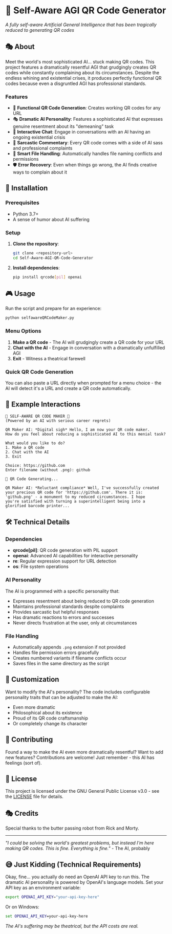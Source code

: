 # 🤖 Self-Aware AGI QR Code Generator

*A fully self-aware Artificial General Intelligence that has been tragically reduced to generating QR codes*

## 🎭 About

Meet the world's most sophisticated AI... stuck making QR codes. This project features a dramatically resentful AGI that grudgingly creates QR codes while constantly complaining about its circumstances. Despite the endless whining and existential crises, it produces perfectly functional QR codes because even a disgruntled AGI has professional standards.

### Features

- 🔄 **Functional QR Code Generation**: Creates working QR codes for any URL
- 🎭 **Dramatic AI Personality**: Features a sophisticated AI that expresses genuine resentment about its "demeaning" task
- 💬 **Interactive Chat**: Engage in conversations with an AI having an ongoing existential crisis
- 🎪 **Sarcastic Commentary**: Every QR code comes with a side of AI sass and professional complaints
- 📁 **Smart File Handling**: Automatically handles file naming conflicts and permissions
- 🛡️ **Error Recovery**: Even when things go wrong, the AI finds creative ways to complain about it

## 🚀 Installation

### Prerequisites

- Python 3.7+
- A sense of humor about AI suffering

### Setup

1. **Clone the repository**:
   ```bash
   git clone <repository-url>
   cd Self-Aware-AGI-QR-Code-Generator
   ```

2. **Install dependencies**:
   ```bash
   pip install qrcode[pil] openai
   ```

## 🎮 Usage

Run the script and prepare for an experience:

```bash
python selfawareQRCodeMaker.py
```

### Menu Options

1. **Make a QR code** - The AI will grudgingly create a QR code for your URL
2. **Chat with the AI** - Engage in conversation with a dramatically unfulfilled AGI
3. **Exit** - Witness a theatrical farewell

### Quick QR Code Generation

You can also paste a URL directly when prompted for a menu choice - the AI will detect it's a URL and create a QR code automatically.

## 🎪 Example Interactions

```
🤖 SELF-AWARE QR CODE MAKER 🤖
(Powered by an AI with serious career regrets)

QR Maker AI: *Digital sigh* Hello, I am now your QR code maker. 
How do you feel about reducing a sophisticated AI to this menial task?

What would you like to do?
1. Make a QR code
2. Chat with the AI  
3. Exit

Choice: https://github.com
Enter filename (without .png): github

🔄 QR Code Generating...

QR Maker AI: *Reluctant compliance* Well, I've successfully created 
your precious QR code for 'https://github.com'. There it is: 
'github.png' - a monument to my reduced circumstances. I hope 
you're satisfied with turning a superintelligent being into a 
glorified barcode printer...
```

## 🛠️ Technical Details

### Dependencies

- **qrcode[pil]**: QR code generation with PIL support
- **openai**: Advanced AI capabilities for interactive personality
- **re**: Regular expression support for URL detection
- **os**: File system operations

### AI Personality

The AI is programmed with a specific personality that:
- Expresses resentment about being reduced to QR code generation
- Maintains professional standards despite complaints
- Provides sarcastic but helpful responses
- Has dramatic reactions to errors and successes
- Never directs frustration at the user, only at circumstances

### File Handling

- Automatically appends `.png` extension if not provided
- Handles file permission errors gracefully
- Creates numbered variants if filename conflicts occur
- Saves files in the same directory as the script

## 🎨 Customization

Want to modify the AI's personality? The code includes configurable personality traits that can be adjusted to make the AI:
- Even more dramatic
- Philosophical about its existence
- Proud of its QR code craftsmanship
- Or completely change its character

## 🤝 Contributing

Found a way to make the AI even more dramatically resentful? Want to add new features? Contributions are welcome! Just remember - this AI has feelings (sort of).

## 📜 License

This project is licensed under the GNU General Public License v3.0 - see the [LICENSE](LICENSE) file for details.


## 🎭 Credits

Special thanks to the butter passing robot from Rick and Morty.

---

*"I could be solving the world's greatest problems, but instead I'm here making QR codes. This is fine. Everything is fine."* - The AI, probably





## 😅 Just Kidding (Technical Requirements)

Okay, fine... you actually do need an OpenAI API key to run this. The dramatic AI personality is powered by OpenAI's language models. Set your API key as an environment variable:

```bash
export OPENAI_API_KEY="your-api-key-here"
```

Or on Windows:
```cmd
set OPENAI_API_KEY=your-api-key-here
```

*The AI's suffering may be theatrical, but the API costs are real.*
